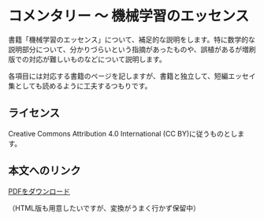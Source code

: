 # コメンタリー 〜 機械学習のエッセンス

書籍「機械学習のエッセンス」について、補足的な説明をします。特に数学的な説明部分について、分かりづらいという指摘があったものや、誤植があるが増刷版での対応が難しいものなどについて説明します。

各項目には対応する書籍のページを記しますが、書籍と独立して、短編エッセイ集としても読めるように工夫するつもりです。

## ライセンス

Creative Commons Attribution 4.0 International (CC BY)に従うものとします。

## 本文へのリンク

[PDFをダウンロード](https://github.com/hamukazu/commentary_mlessence/releases/download/20210119/comm_mle_20210119.pdf)

（HTML版も用意したいですが、変換がうまく行かず保留中）
